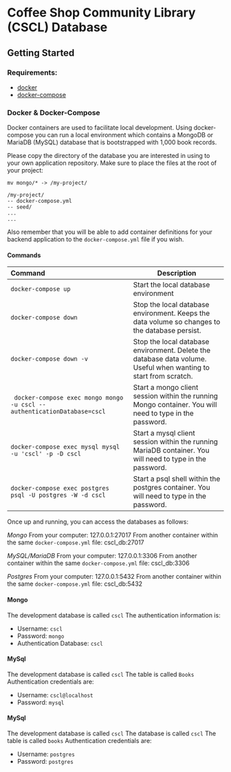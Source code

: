 # Coffee Shop Community Library (CSCL) Database
## Getting Started
### Requirements:
- [docker](https://docs.docker.com/install/)
- [docker-compose](https://docs.docker.com/compose/install/)

### Docker & Docker-Compose
Docker containers are used to facilitate local development. Using docker-compose you can run a local environment which contains a MongoDB or MariaDB (MySQL) database that is bootstrapped with 1,000 book records.

Please copy the directory of the database you are interested in using to your own application repository.
Make sure to place the files at the root of your project: 
```
mv mongo/* -> /my-project/

/my-project/
-- docker-compose.yml
-- seed/
...
...
```

Also remember that you will be able to add container definitions for your backend application to the `docker-compose.yml` file if you wish.

#### Commands
| Command | Description |
|:---|---|
| `docker-compose up` | Start the local database environment |
| `docker-compose down` | Stop the local database environment. Keeps the data volume so changes to the database persist. |
| `docker-compose down -v` | Stop the local database environment. Delete the database data volume. Useful when wanting to start from scratch. |
| ` docker-compose exec mongo mongo -u cscl --authenticationDatabase=cscl` | Start a mongo client session within the running Mongo container. You will need to type in the password. |
| `docker-compose exec mysql mysql -u 'cscl' -p -D cscl` | Start a mysql client session within the running MariaDB container. You will need to type in the password. |
| `docker-compose exec postgres psql -U postgres -W -d cscl` | Start a psql shell within the postgres container. You will need to type in the password. |

Once up and running, you can access the databases as follows:  

*Mongo*
From your computer: 127.0.0.1:27017
From another container within the same `docker-compose.yml` file: cscl_db:27017

*MySQL/MariaDB*
From your computer: 127.0.0.1:3306
From another container within the same `docker-compose.yml` file: cscl_db:3306

*Postgres*
From your computer: 127.0.0.1:5432
From another container within the same `docker-compose.yml` file: cscl_db:5432

#### Mongo
The development database is called `cscl`
The authentication information is:
- Username: `cscl`
- Password: `mongo`
- Authentication Database: `cscl`

#### MySql
The development database is called `cscl`
The table is called `Books`
Authentication credentials are:
- Username: `cscl@localhost`
- Password: `mysql`

#### MySql
The development database is called `cscl`
The database is called `cscl`
The table is called `books`
Authentication credentials are:
- Username: `postgres`
- Password: `postgres`
